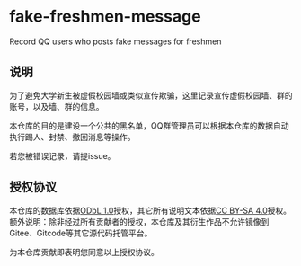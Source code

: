 # fake-freshmen-message
Record QQ users who posts fake messages for freshmen

## 说明
为了避免大学新生被虚假校园墙或类似宣传欺骗，这里记录宣传虚假校园墙、群的账号，以及墙、群的信息。

本仓库的目的是建设一个公共的黑名单，QQ群管理员可以根据本仓库的数据自动执行踢人、封禁、撤回消息等操作。

若您被错误记录，请提issue。

## 授权协议
本仓库的数据库依据[ODbL 1.0](LICENSE)授权，其它所有说明文本依据[CC BY-SA 4.0](LICENSE-text)授权。额外说明：除非经过所有贡献者的授权，本仓库及其衍生作品不允许镜像到Gitee、Gitcode等其它源代码托管平台。

为本仓库贡献即表明您同意以上授权协议。
